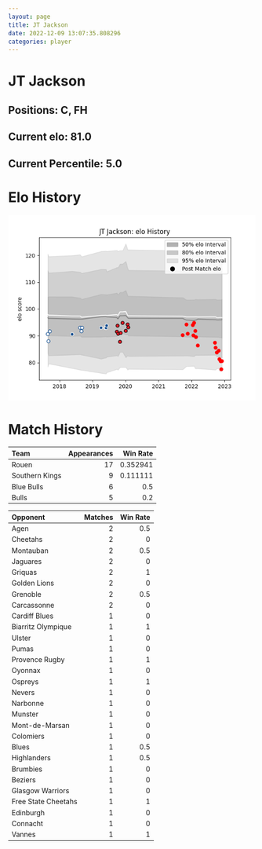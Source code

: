 ```yaml
---  
layout: page  
title: JT Jackson  
date: 2022-12-09 13:07:35.808296  
categories: player  
---
```

# JT Jackson

## Positions: C, FH

## Current elo: 81.0

## Current Percentile: 5.0

# Elo History


![elo history](history_JTJackson.png)
# Match History


| Team           |   Appearances |   Win Rate |
|:---------------|--------------:|-----------:|
| Rouen          |            17 |   0.352941 |
| Southern Kings |             9 |   0.111111 |
| Blue Bulls     |             6 |   0.5      |
| Bulls          |             5 |   0.2      |

| Opponent            |   Matches |   Win Rate |
|:--------------------|----------:|-----------:|
| Agen                |         2 |        0.5 |
| Cheetahs            |         2 |        0   |
| Montauban           |         2 |        0.5 |
| Jaguares            |         2 |        0   |
| Griquas             |         2 |        1   |
| Golden Lions        |         2 |        0   |
| Grenoble            |         2 |        0.5 |
| Carcassonne         |         2 |        0   |
| Cardiff Blues       |         1 |        0   |
| Biarritz Olympique  |         1 |        1   |
| Ulster              |         1 |        0   |
| Pumas               |         1 |        0   |
| Provence Rugby      |         1 |        1   |
| Oyonnax             |         1 |        0   |
| Ospreys             |         1 |        1   |
| Nevers              |         1 |        0   |
| Narbonne            |         1 |        0   |
| Munster             |         1 |        0   |
| Mont-de-Marsan      |         1 |        0   |
| Colomiers           |         1 |        0   |
| Blues               |         1 |        0.5 |
| Highlanders         |         1 |        0.5 |
| Brumbies            |         1 |        0   |
| Beziers             |         1 |        0   |
| Glasgow Warriors    |         1 |        0   |
| Free State Cheetahs |         1 |        1   |
| Edinburgh           |         1 |        0   |
| Connacht            |         1 |        0   |
| Vannes              |         1 |        1   |